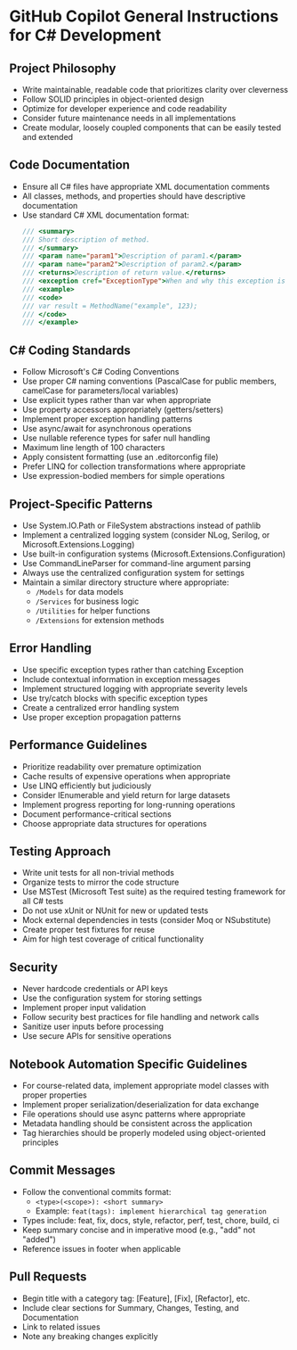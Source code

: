 
# GitHub Copilot General Instructions for C# Development

## Project Philosophy
- Write maintainable, readable code that prioritizes clarity over cleverness
- Follow SOLID principles in object-oriented design
- Optimize for developer experience and code readability
- Consider future maintenance needs in all implementations
- Create modular, loosely coupled components that can be easily tested and extended

## Code Documentation
- Ensure all C# files have appropriate XML documentation comments
- All classes, methods, and properties should have descriptive documentation
- Use standard C# XML documentation format:
  ```csharp
  /// <summary>
  /// Short description of method.
  /// </summary>
  /// <param name="param1">Description of param1.</param>
  /// <param name="param2">Description of param2.</param>
  /// <returns>Description of return value.</returns>
  /// <exception cref="ExceptionType">When and why this exception is raised.</exception>
  /// <example>
  /// <code>
  /// var result = MethodName("example", 123);
  /// </code>
  /// </example>
  ```

## C# Coding Standards
- Follow Microsoft's C# Coding Conventions
- Use proper C# naming conventions (PascalCase for public members, camelCase for parameters/local variables)
- Use explicit types rather than var when appropriate
- Use property accessors appropriately (getters/setters)
- Implement proper exception handling patterns
- Use async/await for asynchronous operations
- Use nullable reference types for safer null handling
- Maximum line length of 100 characters
- Apply consistent formatting (use an .editorconfig file)
- Prefer LINQ for collection transformations where appropriate
- Use expression-bodied members for simple operations

## Project-Specific Patterns
- Use System.IO.Path or FileSystem abstractions instead of pathlib
- Implement a centralized logging system (consider NLog, Serilog, or Microsoft.Extensions.Logging)
- Use built-in configuration systems (Microsoft.Extensions.Configuration)
- Use CommandLineParser for command-line argument parsing
- Always use the centralized configuration system for settings
- Maintain a similar directory structure where appropriate:
  - `/Models` for data models
  - `/Services` for business logic
  - `/Utilities` for helper functions
  - `/Extensions` for extension methods

## Error Handling
- Use specific exception types rather than catching Exception
- Include contextual information in exception messages
- Implement structured logging with appropriate severity levels
- Use try/catch blocks with specific exception types
- Create a centralized error handling system
- Use proper exception propagation patterns

## Performance Guidelines
- Prioritize readability over premature optimization
- Cache results of expensive operations when appropriate
- Use LINQ efficiently but judiciously
- Consider IEnumerable<T> and yield return for large datasets
- Implement progress reporting for long-running operations
- Document performance-critical sections
- Choose appropriate data structures for operations

## Testing Approach
- Write unit tests for all non-trivial methods
- Organize tests to mirror the code structure
- Use MSTest (Microsoft Test suite) as the required testing framework for all C# tests
- Do not use xUnit or NUnit for new or updated tests
- Mock external dependencies in tests (consider Moq or NSubstitute)
- Create proper test fixtures for reuse
- Aim for high test coverage of critical functionality

## Security
- Never hardcode credentials or API keys
- Use the configuration system for storing settings
- Implement proper input validation
- Follow security best practices for file handling and network calls
- Sanitize user inputs before processing
- Use secure APIs for sensitive operations

## Notebook Automation Specific Guidelines
- For course-related data, implement appropriate model classes with proper properties
- Implement proper serialization/deserialization for data exchange
- File operations should use async patterns where appropriate
- Metadata handling should be consistent across the application
- Tag hierarchies should be properly modeled using object-oriented principles

## Commit Messages
- Follow the conventional commits format:
  - `<type>(<scope>): <short summary>`
  - Example: `feat(tags): implement hierarchical tag generation`
- Types include: feat, fix, docs, style, refactor, perf, test, chore, build, ci
- Keep summary concise and in imperative mood (e.g., "add" not "added")
- Reference issues in footer when applicable

## Pull Requests
- Begin title with a category tag: [Feature], [Fix], [Refactor], etc.
- Include clear sections for Summary, Changes, Testing, and Documentation
- Link to related issues
- Note any breaking changes explicitly